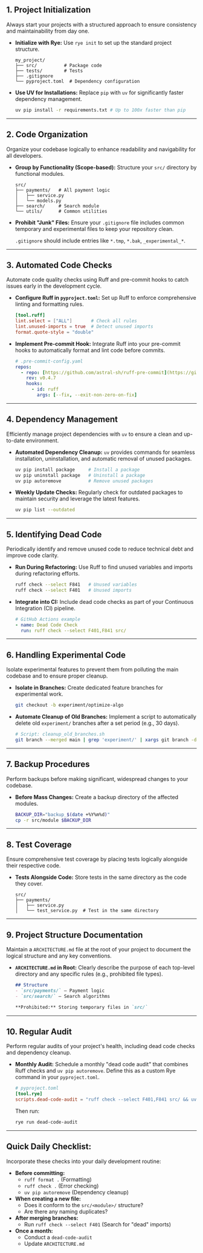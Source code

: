 ## 1\. Project Initialization

Always start your projects with a structured approach to ensure consistency and maintainability from day one.

  * **Initialize with Rye:** Use `rye init` to set up the standard project structure.

    ```
    my_project/
    ├── src/          # Package code
    ├── tests/        # Tests
    ├── .gitignore
    └── pyproject.toml  # Dependency configuration
    ```

  * **Use UV for Installations:** Replace `pip` with `uv` for significantly faster dependency management.

    ```bash
    uv pip install -r requirements.txt # Up to 100x faster than pip
    ```

-----

## 2\. Code Organization

Organize your codebase logically to enhance readability and navigability for all developers.

  * **Group by Functionality (Scope-based):** Structure your `src/` directory by functional modules.

    ```
    src/
    ├── payments/   # All payment logic
    │   ├── service.py
    │   └── models.py
    ├── search/     # Search module
    └── utils/      # Common utilities
    ```

  * **Prohibit "Junk" Files:** Ensure your `.gitignore` file includes common temporary and experimental files to keep your repository clean.

    `.gitignore` should include entries like `*.tmp`, `*.bak`, `_experimental_*`.

-----

## 3\. Automated Code Checks

Automate code quality checks using Ruff and pre-commit hooks to catch issues early in the development cycle.

  * **Configure Ruff in `pyproject.toml`:** Set up Ruff to enforce comprehensive linting and formatting rules.

    ```toml
    [tool.ruff]
    lint.select = ["ALL"]       # Check all rules
    lint.unused-imports = true  # Detect unused imports
    format.quote-style = "double"
    ```

  * **Implement Pre-commit Hook:** Integrate Ruff into your pre-commit hooks to automatically format and lint code before commits.

    ```yaml
    # .pre-commit-config.yaml
    repos:
      - repo: [https://github.com/astral-sh/ruff-pre-commit](https://github.com/astral-sh/ruff-pre-commit)
        rev: v0.4.7
        hooks:
          - id: ruff
            args: [--fix, --exit-non-zero-on-fix]
    ```

-----

## 4\. Dependency Management

Efficiently manage project dependencies with `uv` to ensure a clean and up-to-date environment.

  * **Automated Dependency Cleanup:** `uv` provides commands for seamless installation, uninstallation, and automatic removal of unused packages.

    ```bash
    uv pip install package     # Install a package
    uv pip uninstall package   # Uninstall a package
    uv pip autoremove          # Remove unused packages
    ```

  * **Weekly Update Checks:** Regularly check for outdated packages to maintain security and leverage the latest features.

    ```bash
    uv pip list --outdated
    ```

-----

## 5\. Identifying Dead Code

Periodically identify and remove unused code to reduce technical debt and improve code clarity.

  * **Run During Refactoring:** Use Ruff to find unused variables and imports during refactoring efforts.

    ```bash
    ruff check --select F841   # Unused variables
    ruff check --select F401   # Unused imports
    ```

  * **Integrate into CI:** Include dead code checks as part of your Continuous Integration (CI) pipeline.

    ```yaml
    # GitHub Actions example
    - name: Dead Code Check
      run: ruff check --select F401,F841 src/
    ```

-----

## 6\. Handling Experimental Code

Isolate experimental features to prevent them from polluting the main codebase and to ensure proper cleanup.

  * **Isolate in Branches:** Create dedicated feature branches for experimental work.

    ```bash
    git checkout -b experiment/optimize-algo
    ```

  * **Automate Cleanup of Old Branches:** Implement a script to automatically delete old `experiment/` branches after a set period (e.g., 30 days).

    ```bash
    # Script: cleanup_old_branches.sh
    git branch --merged main | grep 'experiment/' | xargs git branch -d
    ```

-----

## 7\. Backup Procedures

Perform backups before making significant, widespread changes to your codebase.

  * **Before Mass Changes:** Create a backup directory of the affected modules.

    ```bash
    BACKUP_DIR="backup_$(date +%Y%m%d)"
    cp -r src/module $BACKUP_DIR
    ```

-----

## 8\. Test Coverage

Ensure comprehensive test coverage by placing tests logically alongside their respective code.

  * **Tests Alongside Code:** Store tests in the same directory as the code they cover.

    ```
    src/
    ├── payments/
    │   ├── service.py
    │   └── test_service.py  # Test in the same directory
    ```

-----

## 9\. Project Structure Documentation

Maintain a `ARCHITECTURE.md` file at the root of your project to document the logical structure and any key conventions.

  * **`ARCHITECTURE.md` in Root:** Clearly describe the purpose of each top-level directory and any specific rules (e.g., prohibited file types).

    ```markdown
    ## Structure
    - `src/payments/` — Payment logic
    - `src/search/` — Search algorithms

    **Prohibited:** Storing temporary files in `src/`
    ```

-----

## 10\. Regular Audit

Perform regular audits of your project's health, including dead code checks and dependency cleanup.

  * **Monthly Audit:** Schedule a monthly "dead code audit" that combines Ruff checks and `uv pip autoremove`. Define this as a custom Rye command in your `pyproject.toml`.

    ```toml
    # pyproject.toml
    [tool.rye]
    scripts.dead-code-audit = "ruff check --select F401,F841 src/ && uv pip autoremove"
    ```

    Then run:

    ```bash
    rye run dead-code-audit
    ```

-----

## Quick Daily Checklist:

Incorporate these checks into your daily development routine:

  * **Before committing:**
      * `ruff format .` (Formatting)
      * `ruff check .` (Error checking)
      * `uv pip autoremove` (Dependency cleanup)
  * **When creating a new file:**
      * Does it conform to the `src/<module>/` structure?
      * Are there any naming duplicates?
  * **After merging branches:**
      * Run `ruff check --select F401` (Search for "dead" imports)
  * **Once a month:**
      * Conduct a `dead-code-audit`
      * Update `ARCHITECTURE.md`
